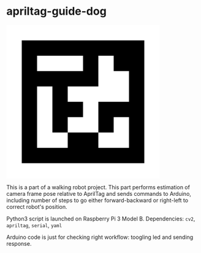 # apriltag-guide-dog

<img align="middle" src="./data/tag36_11_00586_400x400.png">

This is a part of a walking robot project.
This part performs estimation of camera frame pose relative to AprilTag and sends commands to Arduino, including number of steps to go either forward-backward or right-left to correct robot's position. 

Python3 script is launched on Raspberry Pi 3 Model B.
Dependencies: `cv2`, `apriltag`, `serial`, `yaml`

Arduino code is just for checking right workflow: toogling led and sending response.
